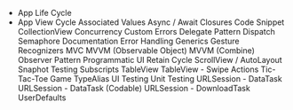 - App Life Cycle
- App View Cycle
Associated Values
Async / Await
Closures
Code Snippet
CollectionView
Concurrency
Custom Errors
Delegate Pattern
Dispatch Semaphore
Documentation
Error Handling
Generics
Gesture Recognizers
MVC
MVVM (Observable Object)
MVVM (Combine)
Observer Pattern
Programmatic UI
Retain Cycle
ScrollView / AutoLayout
Snaphot Testing
Subscripts
TableView
TableView - Swipe Actions
Tic-Tac-Toe Game
TypeAlias
UI Testing
Unit Testing
URLSession - DataTask
URLSession - DataTask (Codable)
URLSession - DownloadTask
UserDefaults
